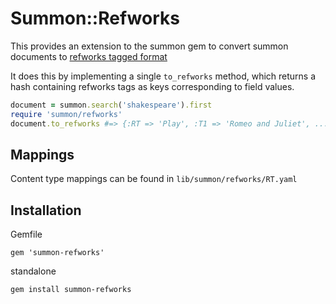 # Summon::Refworks

This provides an extension to the summon gem to convert summon documents
to [refworks tagged format][1]

It does this by implementing a single `to_refworks` method, which returns
a hash containing refworks tags as keys corresponding to field values.
```ruby
document = summon.search('shakespeare').first
require 'summon/refworks'
document.to_refworks #=> {:RT => 'Play', :T1 => 'Romeo and Juliet', ...}
```

## Mappings

Content type mappings can be found in `lib/summon/refworks/RT.yaml`

## Installation

Gemfile

    gem 'summon-refworks'

standalone

    gem install summon-refworks

[1]: http://www.refworks.com/rwathens/help/RefWorks_Tagged_Format.htm